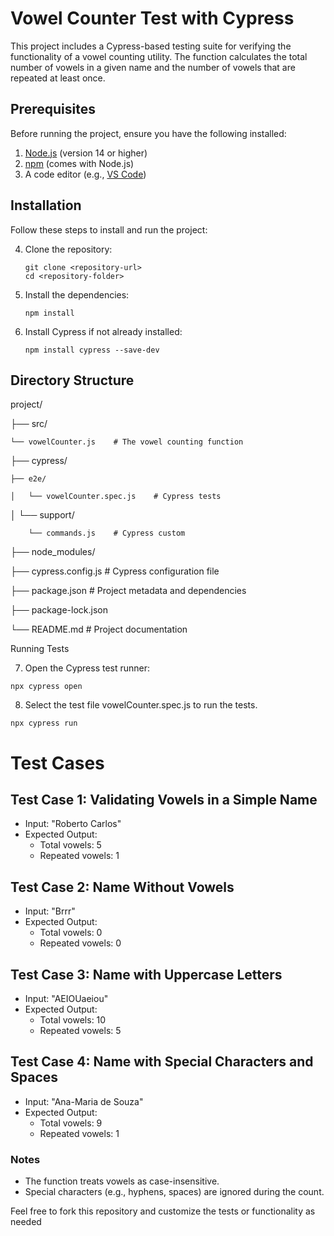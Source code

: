 # Vowel Counter Test with Cypress

This project includes a Cypress-based testing suite for verifying the functionality of a vowel counting utility. The function calculates the total number of vowels in a given name and the number of vowels that are repeated at least once.

## Prerequisites

Before running the project, ensure you have the following installed:

1. [Node.js](https://nodejs.org/) (version 14 or higher)
2. [npm](https://www.npmjs.com/) (comes with Node.js)
3. A code editor (e.g., [VS Code](https://code.visualstudio.com/))

## Installation

Follow these steps to install and run the project:

4. Clone the repository:
   ```
   git clone <repository-url>
   cd <repository-folder>
    ```

5. Install the dependencies:
   ```
   npm install
   ```

6. Install Cypress if not already installed:
   ```
   npm install cypress --save-dev
    ```

## Directory Structure

project/

├── src/

    └── vowelCounter.js    # The vowel counting function

├── cypress/

    ├── e2e/
    
    │   └── vowelCounter.spec.js    # Cypress tests

│   └── support/

        └── commands.js    # Cypress custom 

├── node_modules/

├── cypress.config.js      # Cypress configuration file

├── package.json           # Project metadata and dependencies

├── package-lock.json

└── README.md              # Project documentation

Running Tests

7. Open the Cypress test runner:
```
npx cypress open
```

8. Select the test file vowelCounter.spec.js to run the tests.
```
npx cypress run
```

# Test Cases

## Test Case 1: Validating Vowels in a Simple Name
- Input: "Roberto Carlos"
- Expected Output:
    - Total vowels: 5
    - Repeated vowels: 1

## Test Case 2: Name Without Vowels
- Input: "Brrr"
- Expected Output:
    - Total vowels: 0
    - Repeated vowels: 0

## Test Case 3: Name with Uppercase Letters
- Input: "AEIOUaeiou"
- Expected Output:
    - Total vowels: 10
    - Repeated vowels: 5

## Test Case 4: Name with Special Characters and Spaces
- Input: "Ana-Maria de Souza"
- Expected Output:
    - Total vowels: 9
    - Repeated vowels: 1


### Notes
- The function treats vowels as case-insensitive.
- Special characters (e.g., hyphens, spaces) are ignored during the count.

Feel free to fork this repository and customize the tests or functionality as needed